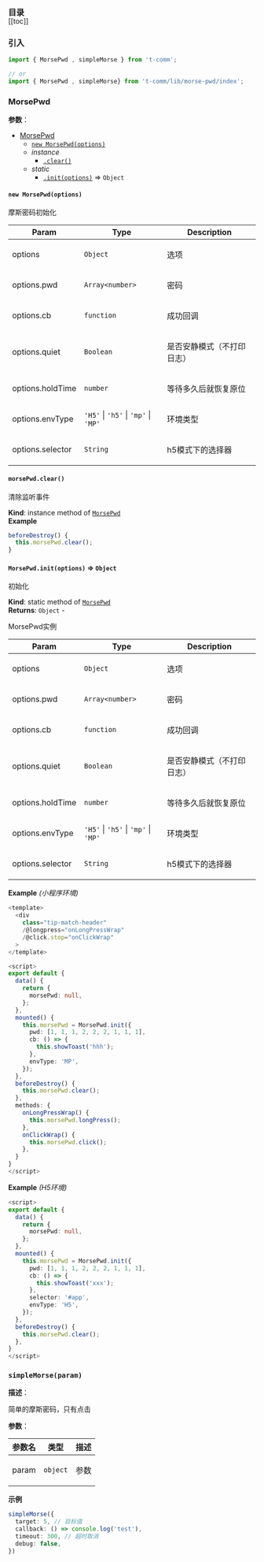 <h3 style="margin-bottom: -1rem;">目录</h3>

[[toc]]

<h3>引入</h3>

```ts
import { MorsePwd , simpleMorse } from 't-comm';

// or
import { MorsePwd , simpleMorse} from 't-comm/lib/morse-pwd/index';
```


### MorsePwd 


**参数**：




* [MorsePwd](#MorsePwd)
    * [`new MorsePwd(options)`](#new_MorsePwd_new)
    * _instance_
        * [`.clear()`](#MorsePwd+clear)
    * _static_
        * [`.init(options)`](#MorsePwd.init) ⇒ <code>Object</code>

<a name="new_MorsePwd_new"></a>

#### `new MorsePwd(options)`
<p>摩斯密码初始化</p>


| Param | Type | Description |
| --- | --- | --- |
| options | <code>Object</code> | <p>选项</p> |
| options.pwd | <code>Array&lt;number&gt;</code> | <p>密码</p> |
| options.cb | <code>function</code> | <p>成功回调</p> |
| options.quiet | <code>Boolean</code> | <p>是否安静模式（不打印日志）</p> |
| options.holdTime | <code>number</code> | <p>等待多久后就恢复原位</p> |
| options.envType | <code>&#x27;H5&#x27;</code> \| <code>&#x27;h5&#x27;</code> \| <code>&#x27;mp&#x27;</code> \| <code>&#x27;MP&#x27;</code> | <p>环境类型</p> |
| options.selector | <code>String</code> | <p>h5模式下的选择器</p> |

<a name="MorsePwd+clear"></a>

#### `morsePwd.clear()`
<p>清除监听事件</p>

**Kind**: instance method of [<code>MorsePwd</code>](#MorsePwd)  
**Example**  
```typescript
beforeDestroy() {
  this.morsePwd.clear();
}
```
<a name="MorsePwd.init"></a>

#### `MorsePwd.init(options)` ⇒ <code>Object</code>
<p>初始化</p>

**Kind**: static method of [<code>MorsePwd</code>](#MorsePwd)  
**Returns**: <code>Object</code> - <p>MorsePwd实例</p>  

| Param | Type | Description |
| --- | --- | --- |
| options | <code>Object</code> | <p>选项</p> |
| options.pwd | <code>Array&lt;number&gt;</code> | <p>密码</p> |
| options.cb | <code>function</code> | <p>成功回调</p> |
| options.quiet | <code>Boolean</code> | <p>是否安静模式（不打印日志）</p> |
| options.holdTime | <code>number</code> | <p>等待多久后就恢复原位</p> |
| options.envType | <code>&#x27;H5&#x27;</code> \| <code>&#x27;h5&#x27;</code> \| <code>&#x27;mp&#x27;</code> \| <code>&#x27;MP&#x27;</code> | <p>环境类型</p> |
| options.selector | <code>String</code> | <p>h5模式下的选择器</p> |

**Example** *(小程序环境)*  
```typescript
<template>
  <div
    class="tip-match-header"
    /@longpress="onLongPressWrap"
    /@click.stop="onClickWrap"
  >
</template>

<script>
export default {
  data() {
    return {
      morsePwd: null,
    };
  },
  mounted() {
    this.morsePwd = MorsePwd.init({
      pwd: [1, 1, 1, 2, 2, 2, 1, 1, 1],
      cb: () => {
        this.showToast('hhh');
      },
      envType: 'MP',
    });
  },
  beforeDestroy() {
    this.morsePwd.clear();
  },
  methods: {
    onLongPressWrap() {
      this.morsePwd.longPress();
    },
    onClickWrap() {
      this.morsePwd.click();
    },
  }
}
</script>
```
**Example** *(H5环境)*  
```typescript
<script>
export default {
  data() {
    return {
      morsePwd: null,
    };
  },
  mounted() {
    this.morsePwd = MorsePwd.init({
      pwd: [1, 1, 1, 2, 2, 2, 1, 1, 1],
      cb: () => {
        this.showToast('xxx');
      },
      selector: '#app',
      envType: 'H5',
    });
  },
  beforeDestroy() {
    this.morsePwd.clear();
  },
}
</script>
```
<a name="simpleMorse"></a>

### `simpleMorse(param)` 


**描述**：<p>简单的摩斯密码，只有点击</p>

**参数**：


| 参数名 | 类型 | 描述 |
| --- | --- | --- |
| param | <code>object</code> | <p>参数</p> |



**示例**

```ts
simpleMorse({
  target: 5, // 目标值
  callback: () => console.log('test'),
  timeout: 300, // 超时取消
  debug: false,
})
```

